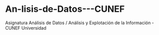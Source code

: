 # An-lisis-de-Datos---CUNEF
Asignatura Análisis de Datos / Análisis y Explotación de la Información - CUNEF Universidad
